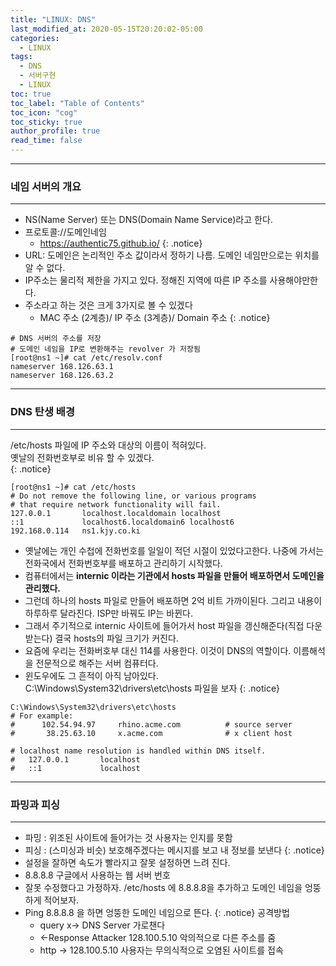 ```yaml
---
title: "LINUX: DNS"
last_modified_at: 2020-05-15T20:20:02-05:00
categories:
  - LINUX
tags:
  - DNS
  - 서버구현
  - LINUX
toc: true 
toc_label: "Table of Contents"
toc_icon: "cog"
toc_sticky: true 
author_profile: true 
read_time: false 
---
```

---
### 네임 서버의 개요
---
* NS(Name Server) 또는 DNS(Domain Name Service)라고 한다.
* 프로토콜://도메인네임
	* https://authentic75.github.io/
{: .notice}
* URL: 도메인은 논리적인 주소 값이라서 정하기 나름. 도메인 네임만으로는 위치를 알 수 없다.
* IP주소는 물리적 제한을 가지고 있다. 정해진 지역에 따른 IP 주소를 사용해야만한다.
* 주소라고 하는 것은 크게 3가지로 볼 수 있겠다
	* MAC 주소 (2계층)/ IP 주소 (3계층)/ Domain 주소
{: .notice}
```console
# DNS 서버의 주소를 저장
# 도메인 네임을 IP로 변환해주는 revolver 가 저장됨
[root@ns1 ~]# cat /etc/resolv.conf
nameserver 168.126.63.1
nameserver 168.126.63.2
```
---
### DNS 탄생 배경
---
/etc/hosts 파일에 IP 주소와 대상의 이름이 적혀있다.  
옛날의 전화번호부로 비유 할 수 있겠다.  
{: .notice}
```console
[root@ns1 ~]# cat /etc/hosts
# Do not remove the following line, or various programs
# that require network functionality will fail.
127.0.0.1       localhost.localdomain localhost
::1             localhost6.localdomain6 localhost6
192.168.0.114   ns1.kjy.co.ki
```
* 옛날에는 개인 수첩에 전화번호를 일일이 적던 시절이 있었다고한다. 나중에 가서는 전화국에서 전화번호부를 배포하고 관리하기 시작했다.
* 컴퓨터에서는 **internic 이라는 기관에서 hosts 파일을 만들어 배포하면서 도메인을 관리했다.**
* 그런데 하나의 hosts 파일로 만들어 배포하면 2억 비트 가까이된다. 그리고 내용이 하루하루 달라진다. ISP만 바꿔도 IP는 바뀐다.
* 그래서 주기적으로 internic 사이트에 들어가서 host 파일을 갱신해준다(직접 다운받는다) 결국 hosts의 파일 크기가 커진다.
* 요즘에 우리는 전화버호부 대신 114를 사용한다. 이것이 DNS의 역할이다. 이름해석을 전문적으로 해주는 서버 컴퓨터다.
* 윈도우에도 그 흔적이 아직 남아있다. C:\Windows\System32\drivers\etc\hosts 파일을 보자
{: .notice}
```console
C:\Windows\System32\drivers\etc\hosts
# For example:
#      102.54.94.97     rhino.acme.com          # source server
#       38.25.63.10     x.acme.com              # x client host

# localhost name resolution is handled within DNS itself.
#	127.0.0.1       localhost
#	::1             localhost
```
---
### 파밍과 피싱
---
* 파밍 : 위조된 사이트에 들어가는 것 사용자는 인지를 못함
* 피싱 : (스미싱과 비슷) 보호해주겠다는 메시지를 보고 내 정보를 보낸다
{: .notice}
* 설정을 잘하면 속도가 빨라지고 잘못 설정하면 느려 진다.
* 8.8.8.8 구글에서 사용하는 웹 서버 번호
* 잘못 수정했다고 가정하자. /etc/hosts 에 8.8.8.8을 추가하고 도메인 네임을 엉뚱하게 적어보자.
* Ping 8.8.8.8 을 하면 엉뚱한 도메인 네임으로 뜬다.
{: .notice}
공격방법
	* query x-> DNS Server  가로챈다
	* <-Response Attacker  128.100.5.10  악의적으로 다른 주소를 줌
	* http -> 128.100.5.10 사용자는 무의식적으로 오염된 사이트를 접속













